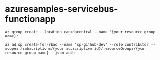 # azuresamples-servicebus-functionapp

```
az group create --location canadacentral --name '{your resource group name}'

az ad sp create-for-rbac --name 'sp-github-dev' --role contributor --scopes /subscriptions/{your subscription id}/resourceGroups/{your resource group name} --json-auth
```